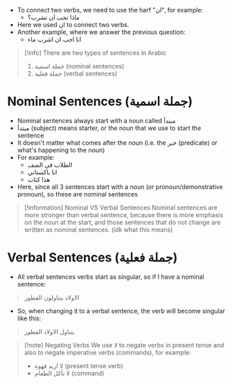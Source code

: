 - To connect two verbs, we need to use the harf "ان", for example:
	- ماذا تحب ان تشرب؟
- Here we used ان to connect two verbs. 
- Another example, where we answer the previous question:
	- انا احب ان اشرب ماء

>[!info]
>There are two types of sentences in Arabic
>1) جملة اسمية (nominal sentences)
>2) جملة فعلية (verbal sentences)
# Nominal Sentences (جملة اسمية)
- Nominal sentences always start with a noun called مبتدأ
- مبتدأ (subject) means starter, or the noun that we use to start the sentence 
- It doesn't matter what comes after the noun (i.e. the خبر (predicate) or what's happening to the noun)
- For example:
	- الطلاب في الصف
	- انا باكستاني
	- هذا كتاب
- Here, since all 3 sentences start with a noun (or pronoun/demonstrative pronoun), so these are nominal sentences
>[!information] Nominal VS Verbal Sentences
>Nominal sentences are more stronger than verbal sentence, because there is more emphasis on the noun at the start, and those sentences that do not change are written as nominal sentences. (idk what this means)
# Verbal Sentences (جملة فعلية)
- All verbal sentences verbs start as singular, so if I have a nominal sentence:
>الاولاد يتناولون الفطور
- So, when changing it to a verbal sentence, the verb will become singular like this:
> يتناول الاولاد الفطور

>[!note] Negating Verbs
>We use لا to negate verbs in present tense and also to negate imperative verbs (commands), for example:
>- لا اريد قهوة (present tense verb)
>- لا تأكل الطعام (command)

